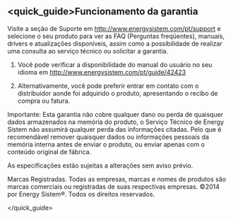 ## <quick_guide>Funcionamento da garantia

Visite a seção de Suporte em http://www.energysistem.com/pt/support e selecione o seu produto para ver as FAQ (Perguntas freqüentes), manuais, drivers e atualizações disponíveis, assim como a possibilidade de realizar uma consulta ao serviço técnico ou solicitar a garantia.
1. Você pode verificar a disponibilidade do manual do usuário no seu idioma em http://www.energysistem.com/pt/guide/42423

2. Alternativamente, você pode preferir entrar em contato com o distribuidor aonde foi adquirido o produto, apresentando o recibo de compra ou fatura.

Importante: Esta garantia não cobre qualquer dano ou perda de quaisquer dados armazenados na memória do produto, o Serviço Técnico de Energy Sistem não assumirá qualquer perda das informações citadas. Pelo que é recomendável remover quaisquer dados ou informações pessoais da memória interna antes de enviar o produto, ou enviar apenas com o conteúdo original de fábrica.

As especificações estão sujeitas a alterações sem aviso prévio.

Marcas Registradas. Todas as empresas, marcas e nomes de produtos são marcas comerciais ou registradas de suas respectivas empresas.
©2014 por Energy Sistem®. Todos os direitos reservados.

</quick_guide>
